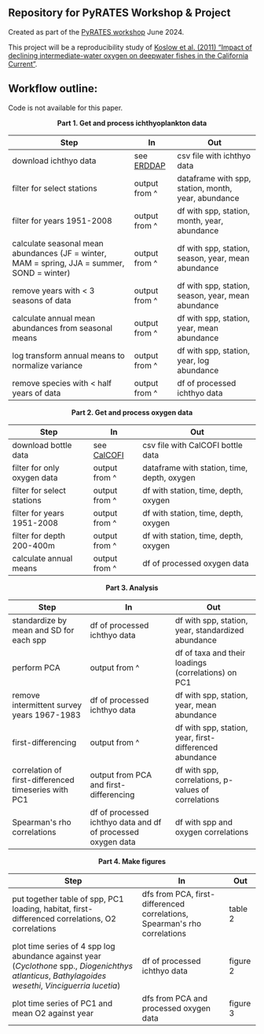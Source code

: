 ## Repository for PyRATES Workshop & Project

Created as part of the [PyRATES workshop](https://linked.earth/FROGS) June 2024.

This project will be a reproducibility study of [Koslow et al. (2011) “Impact of declining intermediate-water oxygen on deepwater fishes in the California Current”](https://www.researchgate.net/publication/263583233_Impact_of_declining_intermediate-water_oxygen_on_deepwater_fishes_in_the_California_Current).


## Workflow outline:

Code is not available for this paper.

<p align="center">
<b>Part 1. Get and process ichthyoplankton data</b>
</p>

| Step | In | Out |
| --------------------- | --------------------- | --------------------- |
| download ichthyo data | see [ERDDAP](https://coastwatch.pfeg.noaa.gov/erddap/tabledap/erdCalCOFItows.html) | csv file with ichthyo data |
| filter for select stations | output from ^ | dataframe with spp, station, month, year, abundance |
| filter for years 1951-2008 | output from ^ | df with spp, station, month, year, abundance |
| calculate seasonal mean abundances (JF = winter, MAM = spring, JJA = summer, SOND = winter) | output from ^ | df with spp, station, season, year, mean abundance |
| remove years with < 3 seasons of data | output from ^ | df with spp, station, season, year, mean abundance |
| calculate annual mean abundances from seasonal means | output from ^ | df with spp, station, year, mean abundance |
| log transform annual means to normalize variance | output from ^ | df with spp, station, year, log abundance |
| remove species with < half years of data | output from ^ | df of processed ichthyo data |

<p align="center">
<b>Part 2. Get and process oxygen data</b>
</p>

| Step | In | Out |
| --------------------- | --------------------- | --------------------- |
| download bottle data | see [CalCOFI](https://calcofi.org/data/oceanographic-data/bottle-database/) | csv file with CalCOFI bottle data |
| filter for only oxygen data | output from ^ | dataframe with station, time, depth, oxygen |
| filter for select stations | output from ^ | df with station, time, depth, oxygen |
| filter for years 1951-2008 | output from ^ | df with station, time, depth, oxygen |
| filter for depth 200-400m | output from ^ | df with station, time, depth, oxygen |
| calculate annual means | output from ^ | df of processed oxygen data |

<p align="center">
<b>Part 3. Analysis</b>
</p>

| Step | In | Out |
| --------------------- | --------------------- | --------------------- |
| standardize by mean and SD for each spp | df of processed ichthyo data | df with spp, station, year, standardized abundance |
| perform PCA | output from ^ | df of taxa and their loadings (correlations) on PC1 |
| remove intermittent survey years 1967-1983 | df of processed ichthyo data | df with spp, station, year, mean abundance |
| first-differencing | output from ^ | df with spp, station, year, first-differenced abundance |
| correlation of first-differenced timeseries with PC1 | output from PCA and first-differencing | df with spp, correlations, p-values of correlations |
| Spearman's rho correlations | df of processed ichthyo data and df of processed oxygen data | df with spp and oxygen correlations |

<p align="center">
<b>Part 4. Make figures</b>
</p>

| Step | In | Out |
| --------------------- | ------------------------ | --------------------- |
| put together table of spp, PC1 loading, habitat, first-differenced correlations, O2 correlations | dfs from PCA, first-differenced correlations, Spearman's rho correlations | table 2 |
| plot time series of 4 spp log abundance against year (_Cyclothone_ spp., _Diogenichthys atlanticus_, _Bathylagoides wesethi_, _Vinciguerria lucetia_) | df of processed ichthyo data | figure 2 |
| plot time series of PC1 and mean O2 against year | dfs from PCA and processed oxygen data | figure 3 |
